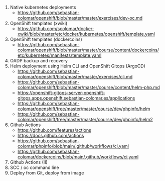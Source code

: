 1. Native kubernetes deployments
   * https://github.com/sebastian-colomar/openshift/blob/master/master/exercises/dev-oc.md
8. OpenShift templates (xwiki)
   * https://github.com/scolomar/docker-xwiki/blob/master/etc/docker/kubernetes/openshift/template.yaml
8. OpenShift templates (dockercoins)
   * https://github.com/sebastian-colomar/openshift/blob/master/master/course/content/dockercoins/etc/kubernetes/manifests/template.yaml
4. OADP backup and recovery
5. Helm deployment using Helm CLI and OpenShift Gitops (ArgoCD)
   * https://github.com/sebastian-colomar/openshift/blob/master/master/exercises/cli.md
   * https://github.com/sebastian-colomar/openshift/blob/master/master/course/content/helm-php.md
   * https://openshift-gitops-server-openshift-gitops.apps.openshift.sebastian-colomar.es/applications
   * https://github.com/sebastian-colomar/openshift/tree/master/master/course/dev/phpinfo/helm
   * https://github.com/sebastian-colomar/openshift/tree/master/master/course/dev/phpinfo/helm2
10. Github Actions
    * https://github.com/features/actions
    * https://docs.github.com/actions
    * https://github.com/sebastian-colomar/phpinfo/blob/main/.github/workflows/ci.yaml
    * https://github.com/sebastian-colomar/dockercoins/blob/main/.github/workflows/ci.yaml
12. Github Actions (II)
11. SCC / oc command line
7. Deploy from Git, deploy from image
